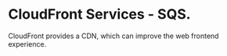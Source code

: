 # CloudFront Services - SQS.
 
CloudFront provides a CDN, which can improve the web frontend experience.